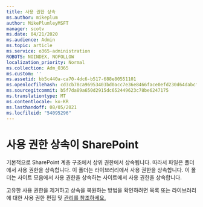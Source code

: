 ```yaml
---
title: 사용 권한 상속
ms.author: mikeplum
author: MikePlumleyMSFT
manager: scotv
ms.date: 04/21/2020
ms.audience: Admin
ms.topic: article
ms.service: o365-administration
ROBOTS: NOINDEX, NOFOLLOW
localization_priority: Normal
ms.collection: Adm_O365
ms.custom: ''
ms.assetid: bb5c440a-ca70-4dc6-b517-688e80551101
ms.openlocfilehash: cd3cb78ca96953403bd0acc7e36e8466face0efd230d64dabcf055185c8ab12a
ms.sourcegitcommit: b5f7da89a650d2915dc652449623c78be6247175
ms.translationtype: MT
ms.contentlocale: ko-KR
ms.lasthandoff: 08/05/2021
ms.locfileid: "54095296"
---
```

# <a name="how-permissions-inheritance-works-in-sharepoint"></a>사용 권한 상속이 SharePoint

기본적으로 SharePoint 계층 구조에서 상위 권한에서 상속됩니다. 따라서 파일은 폴더에서 사용 권한을 상속합니다. 이 폴더는 라이브러리에서 사용 권한을 상속합니다. 이 폴더는 사이트 모음에서 사용 권한을 상속하는 사이트에서 사용 권한을 상속합니다.
  
고유한 사용 권한을 제거하고 상속을 복원하는 방법을 확인하려면 목록 또는 라이브러리에 대한 사용 권한 편집 및 [관리를 참조하세요.](https://go.microsoft.com/fwlink/?linkid=869946)
  

